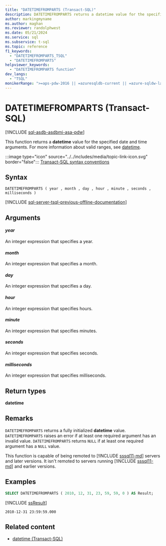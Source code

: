 ```yaml
---
title: "DATETIMEFROMPARTS (Transact-SQL)"
description: DATETIMEFROMPARTS returns a datetime value for the specified date and time arguments.
author: markingmyname
ms.author: maghan
ms.reviewer: randolphwest
ms.date: 05/21/2024
ms.service: sql
ms.subservice: t-sql
ms.topic: reference
f1_keywords:
  - "DATETIMEFROMPARTS_TSQL"
  - "DATETIMEFROMPARTS"
helpviewer_keywords:
  - "DATETIMEFROMPARTS function"
dev_langs:
  - "TSQL"
monikerRange: ">=aps-pdw-2016 || =azuresqldb-current || =azure-sqldw-latest || >=sql-server-2016 || >=sql-server-linux-2017 || =azuresqldb-mi-current"
---
```

# DATETIMEFROMPARTS (Transact-SQL)

[!INCLUDE [sql-asdb-asdbmi-asa-pdw](../../includes/applies-to-version/sql-asdb-asdbmi-asa-pdw.md)]

This function returns a **datetime** value for the specified date and time arguments. For more information about valid ranges, see [datetime](../data-types/datetime-transact-sql.md).

:::image type="icon" source="../../includes/media/topic-link-icon.svg" border="false"::: [Transact-SQL syntax conventions](../../t-sql/language-elements/transact-sql-syntax-conventions-transact-sql.md)

## Syntax

```syntaxsql
DATETIMEFROMPARTS ( year , month , day , hour , minute , seconds , milliseconds )
```

[!INCLUDE [sql-server-tsql-previous-offline-documentation](../../includes/sql-server-tsql-previous-offline-documentation.md)]

## Arguments

#### *year*

An integer expression that specifies a year.

#### *month*

An integer expression that specifies a month.

#### *day*

An integer expression that specifies a day.

#### *hour*

An integer expression that specifies hours.

#### *minute*

An integer expression that specifies minutes.

#### *seconds*

An integer expression that specifies seconds.

#### *milliseconds*

An integer expression that specifies milliseconds.

## Return types

**datetime**

## Remarks

`DATETIMEFROMPARTS` returns a fully initialized **datetime** value. `DATETIMEFROMPARTS` raises an error if at least one required argument has an invalid value. `DATETIMEFROMPARTS` returns `NULL` if at least one required argument has a `NULL` value.

This function is capable of being remoted to [!INCLUDE [sssql11-md](../../includes/sssql11-md.md)] servers and later versions. It isn't remoted to servers running [!INCLUDE [sssql11-md](../../includes/sssql11-md.md)] and earlier versions.

## Examples

```sql
SELECT DATETIMEFROMPARTS ( 2010, 12, 31, 23, 59, 59, 0 ) AS Result;
```

[!INCLUDE [ssResult](../../includes/ssresult-md.md)]

```output
2010-12-31 23:59:59.000
```

## Related content

- [datetime (Transact-SQL)](../data-types/datetime-transact-sql.md)
